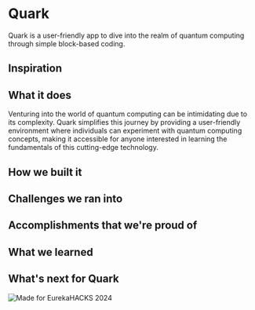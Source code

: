 # Quark

Quark is a user-friendly app to dive into the realm of quantum computing through simple block-based coding.

## Inspiration

## What it does

Venturing into the world of quantum computing can be intimidating due to its complexity. Quark simplifies this journey by providing a user-friendly environment where individuals can experiment with quantum computing concepts, making it accessible for anyone interested in learning the fundamentals of this cutting-edge technology.

## How we built it

## Challenges we ran into

## Accomplishments that we're proud of

## What we learned

## What's next for Quark


![Made for EurekaHACKS 2024](https://img.shields.io/badge/Made_for-EurekaHACKS_2024-blue)
